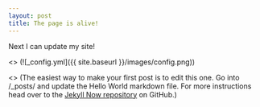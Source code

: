 ```yaml
---
layout: post
title: The page is alive!
---
```


Next I can update my site!

<> (![_config.yml]({{ site.baseurl }}/images/config.png))

<> (The easiest way to make your first post is to edit this one. Go into /_posts/ and update the Hello World markdown file. For more  instructions head over to the [Jekyll Now repository](https://github.com/barryclark/jekyll-now) on GitHub.)
